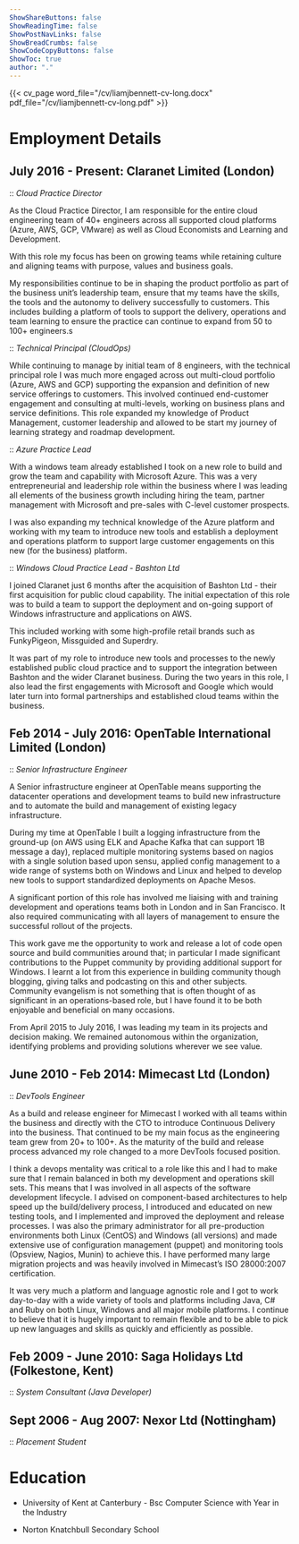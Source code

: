 ```yaml
---
ShowShareButtons: false
ShowReadingTime: false
ShowPostNavLinks: false
ShowBreadCrumbs: false
ShowCodeCopyButtons: false
ShowToc: true
author: "."
---
```


{{< cv_page word_file="/cv/liamjbennett-cv-long.docx" pdf_file="/cv/liamjbennett-cv-long.pdf" >}}

# Employment Details

## July 2016 - Present: Claranet Limited (London)

:: *Cloud Practice Director*

As the Cloud Practice Director, I am responsible for the entire cloud
engineering team of 40+ engineers across all supported cloud platforms
(Azure, AWS, GCP, VMware) as well as Cloud Economists and Learning and
Development.

With this role my focus has been on growing teams while retaining
culture and aligning teams with purpose, values and business goals.

My responsibilities continue to be in shaping the product portfolio as
part of the business unit’s leadership team, ensure that my teams have
the skills, the tools and the autonomy to delivery successfully to
customers. This includes building a platform of tools to support the
delivery, operations and team learning to ensure the practice can
continue to expand from 50 to 100+ engineers.s

:: *Technical Principal (CloudOps)*

While continuing to manage by initial team of 8 engineers, with the
technical principal role I was much more engaged across out multi-cloud
portfolio (Azure, AWS and GCP) supporting the expansion and definition
of new service offerings to customers. This involved continued
end-customer engagement and consulting at multi-levels, working on
business plans and service definitions. This role expanded my knowledge
of Product Management, customer leadership and allowed to be start my
journey of learning strategy and roadmap development.

:: *Azure Practice Lead*

With a windows team already established I took on a new role to build
and grow the team and capability with Microsoft Azure. This was a very
entrepreneurial and leadership role within the business where I was
leading all elements of the business growth including hiring the team,
partner management with Microsoft and pre-sales with C-level customer
prospects.

I was also expanding my technical knowledge of the Azure platform and
working with my team to introduce new tools and establish a deployment
and operations platform to support large customer engagements on this
new (for the business) platform.

:: *Windows Cloud Practice Lead - Bashton Ltd*

I joined Claranet just 6 months after the acquisition of Bashton Ltd -
their first acquisition for public cloud capability. The initial
expectation of this role was to build a team to support the deployment
and on-going support of Windows infrastructure and applications on AWS.

This included working with some high-profile retail brands such as
FunkyPigeon, Missguided and Superdry.

It was part of my role to introduce new tools and processes to the newly
established public cloud practice and to support the integration between
Bashton and the wider Claranet business. During the two years in this
role, I also lead the first engagements with Microsoft and Google which
would later turn into formal partnerships and established cloud teams
within the business.

## Feb 2014 - July 2016: OpenTable International Limited (London)

:: *Senior Infrastructure Engineer*

A Senior infrastructure engineer at OpenTable means supporting the
datacenter operations and development teams to build new infrastructure
and to automate the build and management of existing legacy
infrastructure.

During my time at OpenTable I built a logging infrastructure from the
ground-up (on AWS using ELK and Apache Kafka that can support 1B message
a day), replaced multiple monitoring systems based on nagios with a
single solution based upon sensu, applied config management to a wide
range of systems both on Windows and Linux and helped to develop new
tools to support standardized deployments on Apache Mesos.

A significant portion of this role has involved me liaising with and
training development and operations teams both in London and in San
Francisco. It also required communicating with all layers of management
to ensure the successful rollout of the projects.

This work gave me the opportunity to work and release a lot of code open
source and build communities around that; in particular I made
significant contributions to the Puppet community by providing
additional support for Windows. I learnt a lot from this experience in
building community though blogging, giving talks and podcasting on this
and other subjects. Community evangelism is not something that is often
thought of as significant in an operations-based role, but I have found
it to be both enjoyable and beneficial on many occasions.

From April 2015 to July 2016, I was leading my team in its projects and
decision making. We remained autonomous within the organization,
identifying problems and providing solutions wherever we see value.

## June 2010 - Feb 2014: Mimecast Ltd (London)

:: *DevTools Engineer*

As a build and release engineer for Mimecast I worked with all teams
within the business and directly with the CTO to introduce Continuous
Delivery into the business. That continued to be my main focus as the
engineering team grew from 20+ to 100+. As the maturity of the build and
release process advanced my role changed to a more DevTools focused
position.

I think a devops mentality was critical to a role like this and I had to
make sure that I remain balanced in both my development and operations
skill sets. This means that I was involved in all aspects of the
software development lifecycle. I advised on component-based
architectures to help speed up the build/delivery process, I introduced
and educated on new testing tools, and I implemented and improved the
deployment and release processes. I was also the primary administrator
for all pre-production environments both Linux (CentOS) and Windows (all
versions) and made extensive use of configuration management (puppet)
and monitoring tools (Opsview, Nagios, Munin) to achieve this. I have
performed many large migration projects and was heavily involved in
Mimecast’s ISO 28000:2007 certification.

It was very much a platform and language agnostic role and I got to work
day-to-day with a wide variety of tools and platforms including Java, C#
and Ruby on both Linux, Windows and all major mobile platforms. I
continue to believe that it is hugely important to remain flexible and
to be able to pick up new languages and skills as quickly and
efficiently as possible.

## Feb 2009 - June 2010: Saga Holidays Ltd (Folkestone, Kent)

:: *System Consultant (Java Developer)*

## Sept 2006 - Aug 2007: Nexor Ltd (Nottingham)

:: *Placement Student*

# Education

-   University of Kent at Canterbury - Bsc Computer Science with Year in
    the Industry

-   Norton Knatchbull Secondary School
